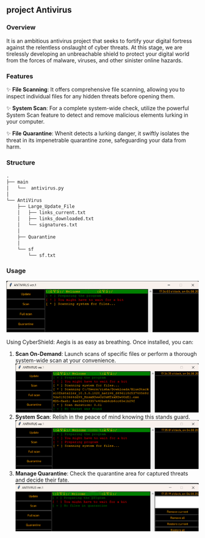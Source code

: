 



## project Antivirus

### Overview

It is an ambitious antivirus project that seeks to fortify your digital fortress against the relentless onslaught of cyber threats. At this stage, we are tirelessly developing an unbreachable shield to protect your digital world from the forces of malware, viruses, and other sinister online hazards.


### Features

✨ **File Scanning**:  It offers comprehensive file scanning, allowing you to inspect individual files for any hidden threats before opening them.

✨ **System Scan**: For a complete system-wide check, utilize the powerful System Scan feature to detect and remove malicious elements lurking in your computer.

✨ **File Quarantine**: Whenit  detects a lurking danger, it swiftly isolates the threat in its impenetrable quarantine zone, safeguarding your data from harm.

### Structure
```
.
├── main
│   └──  antivirus.py
│
└── AntiVirus
    ├── Large_Update_File
    │   ├── links_current.txt
    │   ├── links_downloaded.txt
    │   └── signatures.txt
    │
    ├── Quarantine
    │
    └── sf
        └── sf.txt
```

### Usage

![Scan Screenshot](img/img1.png)

Using CyberShield: Aegis is as easy as breathing. Once installed, you can:

1. **Scan On-Demand**: Launch scans of specific files or perform a thorough system-wide scan at your convenience. <br><img src="img/img2.png" alt ="image showing the scan on demand program executing."><br>
2. **System Scan**: Relish in the peace of mind knowing this stands guard.<br><img src="img/img3.png" alt="image showing the staring process of full system scan."><br>
3. **Manage Quarantine**: Check the quarantine area for captured threats and decide their fate.<br><img src="img/img4.png" alt="image showing quarantine menu on the right side of program."><br>





